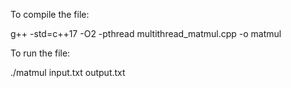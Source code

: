 To compile the file:

g++ -std=c++17 -O2 -pthread multithread_matmul.cpp -o matmul

To run the file:

./matmul input.txt output.txt
